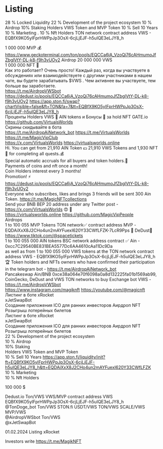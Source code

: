 # Listing
28 % Locked  Liquidity        22 % Development of the project ecosystem                10 % Airdrop      10%  Staking Holders VWS Token and MVP Token             10 % Sell 10 Years                 10 % Marketing .          10 % Nft Holders
TON network contract address VWS - EQBfX9KO5yIFprHWPpJp3OsX-6cjLjEJF-h5uIQE3eLJY8_h													
													
													
1 000 000 MVP 💰		https://www.geckoterminal.com/ton/pools/EQCCa6jA_VzoQi76cAHmumoJfZbglVtY-DL-k8-f9h3vUOy2							Airdrop 20 000 000 VWS				
1 000 000 NFT 🎁													
Как это работает? Очень просто! Каждый раз, когда вы участвуете в обсуждениях или взаимодействуете с другими участниками в нашем чате, вы будете зарабатывать $VWS . Чем активнее вы участвуете, тем больше вы заработаете.													
https://t.me/AirdropVWSbot		https://dedust.io/pools/EQCCa6jA_VzoQi76cAHmumoJfZbglVtY-DL-k8-f9h3vUOy2						https://app.ston.fi/swap?chartVisible=false&ft=TON&fa=7&tt=EQBfX9KO5yIFprHWPpJp3OsX-6cjLjEJF-h5uIQE3eLJY8_h					
Проценты Holders  VWS  💸  AIN tokens  и Бонусы 🎁 за hold NFT GATE.io								https://github.com/VirtualsWorlds					
Скрины скидывайте в бота													
https://t.me/AirdropAiNetwork_bot						https://t.me/VirtualsWorlds			https://t.me/MagicVipClub				
https://x.com/VirtualsWorlds			https://virtualsworlds.online										
Hi. You can get from 21,910 AIN Token 💵 21,910 VWS Tokens and 1,930 NFT 🎁 for completing all quests.💰													
Special automatic accruals for all buyers and token holders.💸													
Payments of coins and nft once a month!													
Coin Holders interest every 3 months!													
Promotion! ⚡️	https://dedust.io/pools/EQCCa6jA_VzoQi76cAHmumoJfZbglVtY-DL-k8-f9h3vUOy2												
Everyone who subscribes, likes and brings 3 friends will be sent 300 Ain Token.										https://t.me/MagicNFTcollections			
Send your BNB BEP 20 address under any Twitter post - https://x.com/VirtualsWorlds    😍 💸													
https://virtualsworlds.online										https://github.com/MagicVipPeople			
Airdrops													
1 to 100 055 MVP Tokens TON network✅  contract address MVP -EQDAiXxX8J2CHo4un2mAYFuexI620Y33CWfLFZK-7LcR9Pps       💸 DeDust💸												https://www.tiktok.com/@spacetickets	
1 to 100 055 000 AIN tokens  BSC network address contract ✅ Ain - 0xcc7C29540BE831BEA5577Dc6AA4610cAa11Dc9Da													
as well as from 1 to 100 055 000 VWS tokens at the TON network contract address VWS - EQBfX9KO5yIFprHWPpJp3OsX-6cjLjEJF-h5uIQE3eLJY8_h													
🏆 Token holders and NFTs owners who have confirmed their participation in the telegram bot - https://t.me/AirdropAiNetwork_bot													
Pancakeswap Ain/BNB 0xce38a064e70f6098a0a8d132225fa01b1569ab99, CoinGecko, DeDust and VWS TON networks to buy Exchange bot  VWS - https://t.me/AirdropVWSbot													
		https://www.instagram.com/magiknft			https://youtube.com/@magicnft								
Листинг в боте xRocket													
xJetSwapBot													
Создание приложения ICO для ранних инвесторов  Аирдроп NFT  Розыгрыш лотерейных билетов													
Листинг в боте xRocket													
xJetSwapBot													
Создание приложения ICO для ранних инвесторов  Аирдроп NFT  Розыгрыш лотерейных билетов													
22 % Development of the project ecosystem													
10 % Airdrop													
10%  Staking													
Holders VWS Token and MVP Token													
10 % Sell 10 Years				https://app.ston.fi/liquidity/init?ft=EQBfX9KO5yIFprHWPpJp3OsX-6cjLjEJF-h5uIQE3eLJY8_h&tt=EQDAiXxX8J2CHo4un2mAYFuexI620Y33CWfLFZK									
10 % Marketing													
10 % Nft Holders													
													
													
100 000 $													
													
Dedust.io      Ton/VWS       VWS/MVP   contract address VWS       EQBfX9KO5yIFprHWPpJp3OsX-6cjLjEJF-h5uIQE3eLJY8_h													
@TonDoge_bot      Ton/VWS			STON.fi	USDT/VWS	TON/VWS		SCALE/VWS	MVP/VWS					
@AirdropVWSbot      Ton/VWS													
@xJetSwapBot													
													
01.02.2024 Listing xRocket													
													
													
													
													
													
Investors write		https://t.me/MagikNFT											
													







